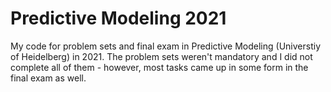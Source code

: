 # Predictive Modeling 2021

My code for problem sets and final exam in Predictive Modeling (Universtiy of Heidelberg) in 2021. The problem sets weren't mandatory and I did not complete all of them - however, most tasks came up in some form in the final exam as well. 